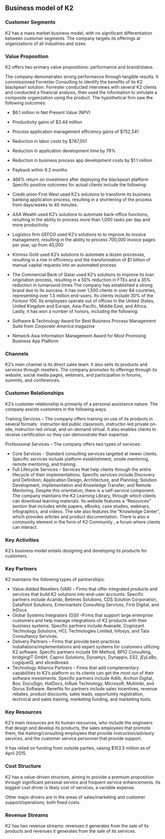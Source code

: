 Business model of K2
--------------------

 ### Customer Segments

 K2 has a mass market business model, with no significant differentiation between customer segments. The company targets its offerings at organizations of all industries and sizes.

 ### Value Proposition

 K2 offers two primary value propositions: performance and brand/status.

 The company demonstrates strong performance through tangible results. It commissioned Forrester Consulting to identify the benefits of its K2 blackpearl solution. Forrester conducted interviews with several K2 clients and conducted a financial analysis, then used the information to simulate a composite organization using the product. The hypothetical firm saw the following outcomes:

  * $6.1 million in Net Present Value (NPV)
 * Productivity gains of $3.44 million
 * Process application management efficiency gains of $752,541
 * Reduction in labor costs by $787,051
 * Reduction in application development time by 78%
 * Reduction in business process app development costs by $1.1 million
 * Payback within 9.2 months
 * 466% return on investment after deploying the blackpearl platform
  Specific positive outcomes for actual clients include the following:

  * Credit union First West used K2’s solutions to transform its business banking application process, resulting in a shortening of the process from days/weeks to 40 minutes.
 * AXA Wealth used K2’s solutions to automate back-office functions, resulting in the ability to process more than 1,000 tasks per day and more productivity
 * Logistics firm GEFCO used K2’s solutions to to improve its invoice management, resulting in the ability to process 700,000 invoice pages per year, up from 40,000
 * Kinross Gold used K2’s solutions to automate a dozen processes, resulting in a rise in efficiency and the transformation of $1 billion of manual capital requests into an automated process
 * The Commercial Bank of Qatar used K2’s solutions to improve its loan origination process, resulting in a 50% reduction in FTEs and a 35% reduction in turnaround times
  The company has established a strong brand due to its success. It has over 1,500 clients in over 84 countries, representing over 1.5 million end-users. Its clients include 30% of the *Fortune* 100. Its employees operate out of offices in the United States, United Kingdom and Europe, Asia-Pacific, Middle East, and Africa. Lastly, it has won a number of honors, including the following:

  * Software & Technology Award for Best Business Process Management Suite from *Corporate America* magazine
 * Network Asia Information Management Award for Most Promising Business App Platform
  ### Channels

 K2’s main channel is its direct sales team. It also sells its products and services through resellers. The company promotes its offerings through its website, social media pages, webinars, and participation in forums, summits, and conferences.

 ### Customer Relationships

 K2’s customer relationship is primarily of a personal assistance nature. The company assists customers in the following ways:

 Training Services – The company offers training on use of its products in several formats:  instructor-led public classroom, instructor-led private on-site, instructor-led virtual, and on-demand virtual. It also enables clients to receive certification so they can demonstrate their expertise.

 Professional Services – The company offers two types of services:

  * Core Services - Standard consulting services targeted at newer clients. Specific services include platform establishment, onsite mentoring, remote mentoring, and training.
 * Full Lifecycle Services – Services that help clients through the entire lifecycle of their implementations. Specific services include Discovery and Definition; Application Design, Architecture, and Planning; Solution Development, Implementation and Knowledge Transfer; and Remote Mentoring.
  Despite this orientation, there is a self-service component. The company maintains the K2 Learning Library, through which clients can download learning materials. Its website features a “Resources” section that includes white papers, eBooks, case studies, webinars, infographics, and videos. The site also features the “Knowledge Center”, which provides articles and product documentation. There is also a community element in the form of K2 Community , a forum where clients can interact.

 ### Key Activities

 K2’s business model entails designing and developing its products for customers.

 ### Key Partners

 K2 maintains the following types of partnerships:

  * Value-Added Resellers (VAR) – Firms that offer integrated products and services that build K2 solutions into end-user accounts. Specific partners include Acando, Betimes Solutions, CDS Solution Corporation, DataPoint Solutions, Entermarkets Consulting Services, First Digital, and InDocs.
 * Global Systems Integrators (GSI) –Firms that support large enterprise customers and help manage integrations of K2 products with their business systems. Specific partners include Avanade, Cognizant Technology Solutions, HCL Technologies Limited, Infosys, and Tata Consultancy Services.
 * Delivery Partners – Firms that provide best-practices installations/implementations and expert systems for customers utilizing K2 software. Specific partners include 5th Method, BPIO Consulting, bridgingIT GmbH, Caprivi Solutions, Dynamyx, Dynappix, ES2, jEyLaBs, LogiqueIQ, and slicedbread.
 * Technology Alliance Partners – Firms that add complementary capabilities to K2’s platform so its clients can get the most out of their software investments. Specific partners include Adlib, Archon Digital, Box, DocuSign, HotDocs, InRule Technology, Microsoft, Muhimbi, and Qorus Software.
  Benefits for partners include sales incentives, revenue rebates, product discounts, sales leads, opportunity registration, technical and sales training, marketing funding, and marketing tools.

 ### Key Resources

 K2’s main resources are its human resources, who include the engineers that design and develop its products, the sales employees that promote them, the training/consulting employees that provide instruction/advisory services, and the customer service personnel that provide support.

 It has relied on funding from outside parties, raising $153.5 million as of April 2015.

 ### Cost Structure

 K2 has a value-driven structure, aiming to provide a premium proposition through significant personal service and frequent service enhancements. Its biggest cost driver is likely cost of services, a variable expense.

 Other major drivers are in the areas of sales/marketing and customer support/operations, both fixed costs.

 ### Revenue Streams

 K2 has two revenue streams: revenues it generates from the sale of its products and revenues it generates from the sale of its services.